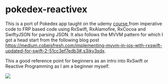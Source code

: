 # pokedex-reactivex

This is a port of Pokedex app taught on the udemy [course](https://www.udemy.com/devslopes-ios10),from imperative code to FRP based code using RxSwift, RxAlamofire, RxCocoa and SwiftyJSON for parsing JSON. It also follows the MVVM pattern for which I got a head start from the following blog post https://medium.cobeisfresh.com/implementing-mvvm-in-ios-with-rxswift-updated-for-swift-2-51cc3ef7edb3#.s3iky3sdx.

This a good reference point for beginners as an intro into RxSwift or Reactive Programming as I am a beginner myself.

![](https://media.giphy.com/media/3o6Zt2YSHm9TjFbTxe/giphy.gif)
